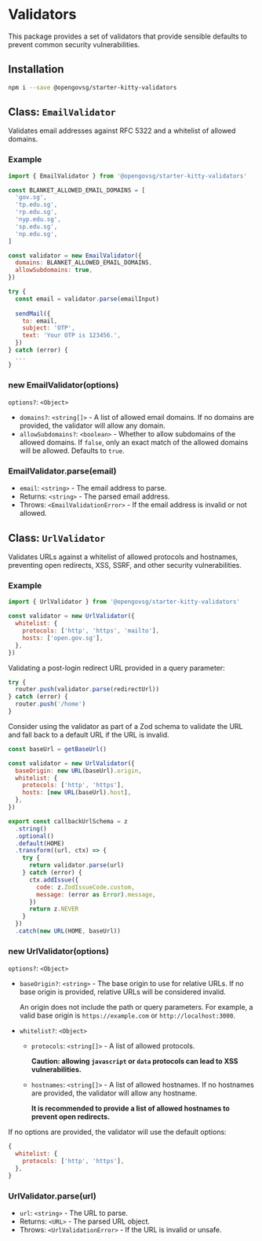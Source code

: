 # Validators

This package provides a set of validators that provide sensible defaults to prevent common security vulnerabilities.

## Installation

```bash
npm i --save @opengovsg/starter-kitty-validators
```

## Class: `EmailValidator`

Validates email addresses against RFC 5322 and a whitelist of allowed domains.

### Example

```javascript
import { EmailValidator } from '@opengovsg/starter-kitty-validators'

const BLANKET_ALLOWED_EMAIL_DOMAINS = [
  'gov.sg',
  'tp.edu.sg',
  'rp.edu.sg',
  'nyp.edu.sg',
  'sp.edu.sg',
  'np.edu.sg',
]

const validator = new EmailValidator({
  domains: BLANKET_ALLOWED_EMAIL_DOMAINS,
  allowSubdomains: true,
})

try {
  const email = validator.parse(emailInput)
  
  sendMail({
    to: email,
    subject: 'OTP',
    text: 'Your OTP is 123456.',
  })
} catch (error) {
  ...
}
```

### new EmailValidator(options)

`options?`: `<Object>`

- `domains?`: `<string[]>` - A list of allowed email domains. If no domains are provided, the validator will allow any domain.
- `allowSubdomains?`: `<boolean>` - Whether to allow subdomains of the allowed domains. If `false`, only an exact match of the allowed domains will be allowed. Defaults to `true`.

### EmailValidator.parse(email)

- `email`: `<string>` - The email address to parse.
- Returns: `<string>` - The parsed email address.
- Throws: `<EmailValidationError>` - If the email address is invalid or not allowed.

## Class: `UrlValidator`

Validates URLs against a whitelist of allowed protocols and hostnames, preventing open redirects, XSS, SSRF, and other security vulnerabilities.

### Example

```javascript
import { UrlValidator } from '@opengovsg/starter-kitty-validators'

const validator = new UrlValidator({
  whitelist: {
    protocols: ['http', 'https', 'mailto'],
    hosts: ['open.gov.sg'],
  },
})
```

Validating a post-login redirect URL provided in a query parameter:

```javascript
try {
  router.push(validator.parse(redirectUrl))
} catch (error) {
  router.push('/home')
}
```

Consider using the validator as part of a Zod schema to validate the URL and fall back to a default URL if the URL is invalid.

```javascript
const baseUrl = getBaseUrl()

const validator = new UrlValidator({
  baseOrigin: new URL(baseUrl).origin,
  whitelist: {
    protocols: ['http', 'https'],
    hosts: [new URL(baseUrl).host],
  },
})

export const callbackUrlSchema = z
  .string()
  .optional()
  .default(HOME)
  .transform((url, ctx) => {
    try {
      return validator.parse(url)
    } catch (error) {
      ctx.addIssue({
        code: z.ZodIssueCode.custom,
        message: (error as Error).message,
      })
      return z.NEVER
    }
  })
  .catch(new URL(HOME, baseUrl))
```

### new UrlValidator(options)

`options?`: `<Object>`

- `baseOrigin?`: `<string>` - The base origin to use for relative URLs. If no base origin is provided, relative URLs will be considered invalid.

  An origin does not include the path or query parameters. For example, a valid base origin is `https://example.com` or `http://localhost:3000`.
  
- `whitelist?`: `<Object>`
  - `protocols`: `<string[]>` - A list of allowed protocols.
  
    **Caution: allowing `javascript` or `data` protocols can lead to XSS vulnerabilities.**
  - `hostnames`: `<string[]>` - A list of allowed hostnames. If no hostnames are provided, the validator will allow any hostname.
  
    **It is recommended to provide a list of allowed hostnames to prevent open redirects.**

If no options are provided, the validator will use the default options:

```javascript
{
  whitelist: {
    protocols: ['http', 'https'],
  },
}
```

### UrlValidator.parse(url)

- `url`: `<string>` - The URL to parse.
- Returns: `<URL>` - The parsed URL object.
- Throws: `<UrlValidationError>` - If the URL is invalid or unsafe.
